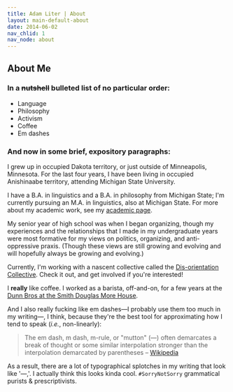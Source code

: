 ```yaml
---
title: Adam Liter | About
layout: main-default-about
date: 2014-06-02
nav_chlid: 1
nav_node: about
---
```


## About Me
					
### In a <del>nutshell</del> bulleted list of no particular order:

- Language
- Philosophy
- Activism
- Coffee
- Em dashes

### And now in some brief, expository paragraphs:
			
I grew up in occupied Dakota territory, or just outside of Minneapolis, Minnesota. For the last four years, I have been living in occupied Anishinaabe territory, attending Michigan State University.

I have a B.A. in linguistics and a B.A. in philosophy from Michigan State; I'm currently pursuing an M.A. in linguistics, also at Michigan State. For more about my academic work, see my [academic page][academic].
					
My senior year of high school was when I began organizing, though my experiences and the relationships that I made in my undergraduate years were most formative for my views on politics, organizing, and anti-oppressive praxis. (Though these views are still growing and evolving and will hopefully always be growing and evolving.)

Currently, I'm working with a nascent collective called the [Dis-orientation Collective][DOC]. Check it out, and get involved if you're interested!
					
I **really** like coffee. I worked as a barista, off-and-on, for a few years at the [Dunn Bros at the Smith Douglas More House][DB].
					
And I also really fucking like em dashes&#8212;I probably use them too much in my writing&#8212;, I think, because they're the best tool for approximating how I tend to speak (*i.e.*, non-linearly):
					
<blockquote>
The em dash, m dash, m-rule, or "mutton" (&#8212;) often demarcates a break of thought or some similar interpolation stronger than the interpolation demarcated by parentheses &#8211; <a href="https://en.wikipedia.org/wiki/Dash#Em_dash">Wikipedia</a>
</blockquote>
					
As a result, there are a lot of typographical splotches in my writing that look like '&#8212;,'. I actually think this looks kinda cool. `#SorryNotSorry` grammatical purists &amp; prescriptivists.

[academic]: http://adamliter.org/academic/
[DOC]: http://dis-orientation.info/
[DB]: https://www.facebook.com/pages/Dunn-Bros-at-the-Smith-Douglas-More-House/133169107463
